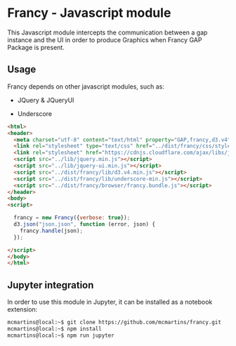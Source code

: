 # Francy - Javascript module
This Javascript module intercepts the communication between a gap instance and the UI
in order to produce Graphics when Francy GAP Package is present.

## Usage

Francy depends on other javascript modules, such as:

- JQuery & JQueryUI

- Underscore

```html
<html>
<header>
  <meta charset="utf-8" content="text/html" property="GAP,francy,d3.v4">
  <link rel="stylesheet" type="text/css" href="../dist/francy/css/style.css">
  <link rel="stylesheet" href="https://cdnjs.cloudflare.com/ajax/libs/jqueryui/1.12.1/jquery-ui.css"/>
  <script src="../lib/jquery.min.js"></script>
  <script src="../lib/jquery-ui.min.js"></script>
  <script src="../dist/francy/lib/d3.v4.min.js"></script>
  <script src="../dist/francy/lib/underscore-min.js"></script>
  <script src="../dist/francy/browser/francy.bundle.js"></script>
</header>
<body>
<script>

  francy = new Francy({verbose: true});
  d3.json("json.json", function (error, json) {
    francy.handle(json);
  });

</script>
</body>
</html>
```

## Jupyter integration
In order to use this module in Jupyter, it can be installed as a notebook extension:

```bash
mcmartins@local:~$ git clone https://github.com/mcmartins/francy.git
mcmartins@local:~$ npm install
mcmartins@local:~$ npm run jupyter
```

